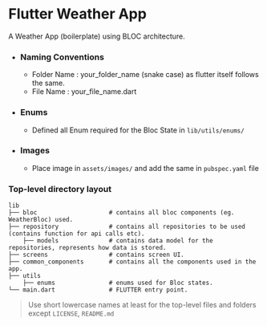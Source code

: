 # Flutter Weather App

A Weather App (boilerplate) using BLOC architecture.

- ### Naming Conventions

  - Folder Name : your_folder_name (snake case) as flutter itself follows the same.
  - File Name : your_file_name.dart

- ### Enums

  - Defined all Enum required for the Bloc State in `lib/utils/enums/`

- ### Images

  - Place image in `assets/images/` and add the same in `pubspec.yaml` file

### Top-level directory layout

    lib
    ├── bloc                    # contains all bloc components (eg. WeatherBloc) used.
    ├── repository              # contains all repositories to be used (contains function for api calls etc).
        ├── models              # contains data model for the repositories, represents how data is stored.
    ├── screens                 # contains screen UI.
    ├── common_components       # contains all the components used in the app.
    ├── utils
        ├── enums               # enums used for Bloc states.
    └── main.dart               # FLUTTER entry point.

> Use short lowercase names at least for the top-level files and folders except
> `LICENSE`, `README.md`
